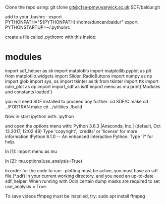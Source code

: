 
Clone the repo using:
git clone git@cfsa-pmw.warwick.ac.uk:SDF/baldur.git

add to your .bashrc :
export PYTHONPATH="${PYTHONPATH}:/home/duncan/baldur"
export PYTHONSTARTUP=~/.pythonrc 

create a file called .pythonrc with this inside:
# modules
import sdf_helper as sh
import matplotlib
import matplotlib.pyplot as plt
from matplotlib.widgets import Slider, RadioButtons
import numpy as np
import glob
import sys, os
import tkinter as tk
from tkinter import ttk
import odin_plot as op
import import_sdf as isdf
import menu as mu
print('Modules and constants loaded')

you will need SDF installed to proceed any further:
cd SDF/C
make
cd ../FORTRAN
make
cd ../utilities
./build

Now in start ipython with:
ipython

and open the options menu with:
Python 3.6.3 |Anaconda, Inc.| (default, Oct 13 2017, 12:02:49) 
Type 'copyright', 'credits' or 'license' for more information
IPython 6.1.0 -- An enhanced Interactive Python. Type '?' for help.

In [1]: import menu as mu

In [2]: mu.options(use_analysis=True)

In order for the code to run: 
-plotting must be active, you must have an sdf file (*.sdf) in your current working directory, and you need an up-to-date sdf_helper. 
When running with Odin certain dump masks are required to set use_analysis = True.

To save videos ffmpeg must be installed, try:
sudo apt  install ffmpeg
